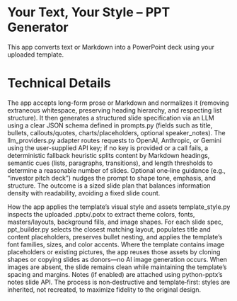 # Your Text, Your Style – PPT Generator
This app converts text or Markdown into a PowerPoint deck using your uploaded template.

# Technical Details 
The app accepts long-form prose or Markdown and normalizes it (removing extraneous whitespace, preserving heading hierarchy, and respecting list structure). It then generates a structured slide specification via an LLM using a clear JSON schema defined in prompts.py (fields such as title, bullets, callouts/quotes, charts/placeholders, optional speaker_notes). The llm_providers.py adapter routes requests to OpenAI, Anthropic, or Gemini using the user-supplied API key; if no key is provided or a call fails, a deterministic fallback heuristic splits content by Markdown headings, semantic cues (lists, paragraphs, transitions), and length thresholds to determine a reasonable number of slides. Optional one‑line guidance (e.g., “investor pitch deck”) nudges the prompt to shape tone, emphasis, and structure. The outcome is a sized slide plan that balances information density with readability, avoiding a fixed slide count.

How the app applies the template’s visual style and assets
template_style.py inspects the uploaded .pptx/.potx to extract theme colors, fonts, masters/layouts, background fills, and image shapes. For each slide spec, ppt_builder.py selects the closest matching layout, populates title and content placeholders, preserves bullet nesting, and applies the template’s font families, sizes, and color accents. Where the template contains image placeholders or existing pictures, the app reuses those assets by cloning shapes or copying slides as donors—no AI image generation occurs. When images are absent, the slide remains clean while maintaining the template’s spacing and margins. Notes (if enabled) are attached using python-pptx’s notes slide API. The process is non‑destructive and template‑first: styles are inherited, not recreated, to maximize fidelity to the original design.
